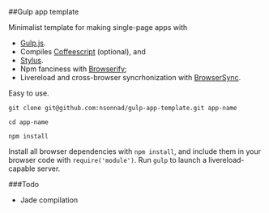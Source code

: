##Gulp app template

Minimalist template for making single-page apps with

* [Gulp.js](http://gulpjs.com/).
* Compiles [Coffeescript](http://coffeescript.org/) (optional), and
* [Stylus](http://learnboost.github.io/stylus/).
* Npm fanciness with [Browserify](http://browserify.org/);
* Livereload and cross-browser syncrhonization with [BrowserSync](http://browsersync.io/).

Easy to use.

`git clone git@github.com:nsonnad/gulp-app-template.git app-name`

`cd app-name`

`npm install`

Install all browser dependencies with `npm install`, and include them in your
browser code with `require('module')`. Run `gulp` to launch a livereload-capable
server.

###Todo

* Jade compilation
